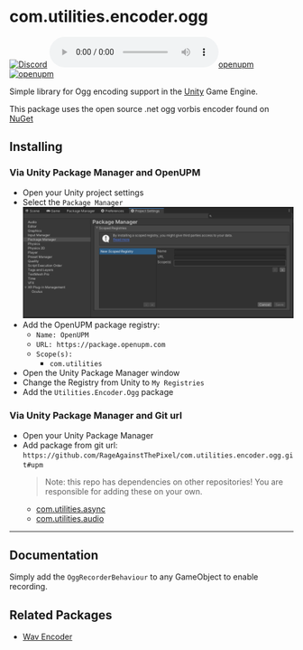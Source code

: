 # com.utilities.encoder.ogg

[![Discord](https://img.shields.io/discord/855294214065487932.svg?label=&logo=discord&logoColor=ffffff&color=7389D8&labelColor=6A7EC2)](https://discord.gg/xQgMW9ufN4) [![openupm](https://img.shields.io/npm/v/com.utilities.encoder.ogg?label=openupm&registry_uri=https://package.openupm.com)](https://openupm.com/packages/com.utilities.encoder.ogg/) [![openupm](https://img.shields.io/badge/dynamic/json?color=brightgreen&label=downloads&query=%24.downloads&suffix=%2Fmonth&url=https%3A%2F%2Fpackage.openupm.com%2Fdownloads%2Fpoint%2Flast-month%2Fcom.utilities.encoder.ogg)](https://openupm.com/packages/com.utilities.encoder.ogg/)

Simple library for Ogg encoding support in the [Unity](https://unity.com/) Game Engine.

This package uses the open source .net ogg vorbis encoder found on [NuGet](https://www.nuget.org/packages/OggVorbisEncoder/)

## Installing

### Via Unity Package Manager and OpenUPM

- Open your Unity project settings
- Select the `Package Manager`
![scoped-registries](images/package-manager-scopes.png)
- Add the OpenUPM package registry:
  - `Name: OpenUPM`
  - `URL: https://package.openupm.com`
  - `Scope(s):`
    - `com.utilities`
- Open the Unity Package Manager window
- Change the Registry from Unity to `My Registries`
- Add the `Utilities.Encoder.Ogg` package

### Via Unity Package Manager and Git url

- Open your Unity Package Manager
- Add package from git url: `https://github.com/RageAgainstThePixel/com.utilities.encoder.ogg.git#upm`
  > Note: this repo has dependencies on other repositories! You are responsible for adding these on your own.
  - [com.utilities.async](https://github.com/RageAgainstThePixel/com.utilities.async)
  - [com.utilities.audio](https://github.com/RageAgainstThePixel/com.utilities.audio)

---

## Documentation

Simply add the `OggRecorderBehaviour` to any GameObject to enable recording.

## Related Packages

- [Wav Encoder](https://github.com/RageAgainstThePixel/com.utilities.encoder.wav)
